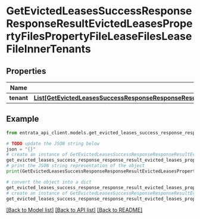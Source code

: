 # GetEvictedLeasesSuccessResponseResponseResultEvictedLeasesPropertyFilesPropertyFileLeaseFilesLeaseFileInnerTenants


## Properties

Name | Type | Description | Notes
------------ | ------------- | ------------- | -------------
**tenant** | [**List[GetEvictedLeasesSuccessResponseResponseResultEvictedLeasesPropertyFilesPropertyFileLeaseFilesLeaseFileInnerTenantsTenantInner]**](GetEvictedLeasesSuccessResponseResponseResultEvictedLeasesPropertyFilesPropertyFileLeaseFilesLeaseFileInnerTenantsTenantInner.md) |  | 

## Example

```python
from entrata_api_client.models.get_evicted_leases_success_response_response_result_evicted_leases_property_files_property_file_lease_files_lease_file_inner_tenants import GetEvictedLeasesSuccessResponseResponseResultEvictedLeasesPropertyFilesPropertyFileLeaseFilesLeaseFileInnerTenants

# TODO update the JSON string below
json = "{}"
# create an instance of GetEvictedLeasesSuccessResponseResponseResultEvictedLeasesPropertyFilesPropertyFileLeaseFilesLeaseFileInnerTenants from a JSON string
get_evicted_leases_success_response_response_result_evicted_leases_property_files_property_file_lease_files_lease_file_inner_tenants_instance = GetEvictedLeasesSuccessResponseResponseResultEvictedLeasesPropertyFilesPropertyFileLeaseFilesLeaseFileInnerTenants.from_json(json)
# print the JSON string representation of the object
print(GetEvictedLeasesSuccessResponseResponseResultEvictedLeasesPropertyFilesPropertyFileLeaseFilesLeaseFileInnerTenants.to_json())

# convert the object into a dict
get_evicted_leases_success_response_response_result_evicted_leases_property_files_property_file_lease_files_lease_file_inner_tenants_dict = get_evicted_leases_success_response_response_result_evicted_leases_property_files_property_file_lease_files_lease_file_inner_tenants_instance.to_dict()
# create an instance of GetEvictedLeasesSuccessResponseResponseResultEvictedLeasesPropertyFilesPropertyFileLeaseFilesLeaseFileInnerTenants from a dict
get_evicted_leases_success_response_response_result_evicted_leases_property_files_property_file_lease_files_lease_file_inner_tenants_from_dict = GetEvictedLeasesSuccessResponseResponseResultEvictedLeasesPropertyFilesPropertyFileLeaseFilesLeaseFileInnerTenants.from_dict(get_evicted_leases_success_response_response_result_evicted_leases_property_files_property_file_lease_files_lease_file_inner_tenants_dict)
```
[[Back to Model list]](../README.md#documentation-for-models) [[Back to API list]](../README.md#documentation-for-api-endpoints) [[Back to README]](../README.md)


